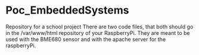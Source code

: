 # Poc_EmbeddedSystems
Repository for a school project
There are two code files, that both should go in the /var/www/html repository of your RaspberryPi.
They are meant to be used with the BME680 sensor and with the apache server for the raspberryPi.

